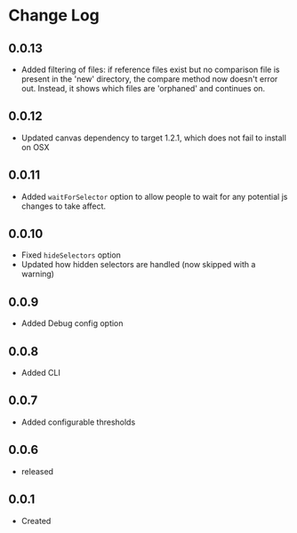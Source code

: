 # Change Log

## 0.0.13

 * Added filtering of files: if reference files exist but no comparison file is present in the 'new' directory, the compare method now doesn't error out. Instead, it shows which files are 'orphaned' and continues on.

## 0.0.12

 * Updated canvas dependency to target 1.2.1, which does not fail to install on OSX

## 0.0.11

 * Added `waitForSelector` option to allow people to wait for any potential js changes to take affect.

## 0.0.10

 * Fixed `hideSelectors` option
 * Updated how hidden selectors are handled (now skipped with a warning)

## 0.0.9

 * Added Debug config option

## 0.0.8

 * Added CLI

## 0.0.7

 * Added configurable thresholds

## 0.0.6

  * released

## 0.0.1

  * Created